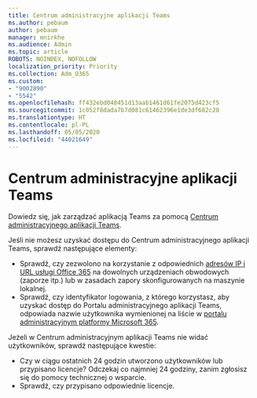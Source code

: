 ```yaml
---
title: Centrum administracyjne aplikacji Teams
ms.author: pebaum
author: pebaum
manager: mnirkhe
ms.audience: Admin
ms.topic: article
ROBOTS: NOINDEX, NOFOLLOW
localization_priority: Priority
ms.collection: Adm_O365
ms.custom:
- "9002890"
- "5542"
ms.openlocfilehash: ff432ebd048451d13aab1461d61fe2075d423cf5
ms.sourcegitcommit: 1c052f8dada7b7d081c61462396e1de3df682c28
ms.translationtype: HT
ms.contentlocale: pl-PL
ms.lasthandoff: 05/05/2020
ms.locfileid: "44021649"
---
```

# <a name="teams-admin-center"></a>Centrum administracyjne aplikacji Teams

Dowiedz się, jak zarządzać aplikacją Teams za pomocą [Centrum administracyjnego aplikacji Teams](https://docs.microsoft.com/microsoftteams/manage-teams-skypeforbusiness-admin-center).

Jeśli nie możesz uzyskać dostępu do Centrum administracyjnego aplikacji Teams, sprawdź następujące elementy:

- Sprawdź, czy zezwolono na korzystanie z odpowiednich [adresów IP i URL usługi Office 365](https://docs.microsoft.com/Office365/Enterprise/office-365-ip-web-service) na dowolnych urządzeniach obwodowych (zaporze itp.) lub w zasadach zapory skonfigurowanych na maszynie lokalnej.
- Sprawdź, czy identyfikator logowania, z którego korzystasz, aby uzyskać dostęp do Portalu administracyjnego aplikacji Teams, odpowiada nazwie użytkownika wymienionej na liście w [portalu administracyjnym platformy Microsoft 365](https://admin.microsoft.com/Adminportal/Home?source=applauncher#/users).

Jeżeli w Centrum administracyjnym aplikacji Teams nie widać użytkowników, sprawdź następujące kwestie:

- Czy w ciągu ostatnich 24 godzin utworzono użytkowników lub przypisano licencje? Odczekaj co najmniej 24 godziny, zanim zgłosisz się do pomocy technicznej o wsparcie.
- Sprawdź, czy przypisano odpowiednie licencje. 
